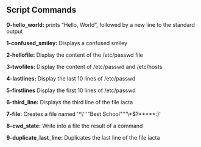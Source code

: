 ## Script Commands

**0-hello_world:** prints “Hello, World”, followed by a new line to the standard output

**1-confused_smiley:** Displays a confused smiley

**2-hellofile:** Display the content of the /etc/passwd file

**3-twofiles:** Display the content of /etc/passwd and /etc/hosts

**4-lastlines:** Display the last 10 lines of /etc/passwd

**5-firstlines** Display the first 10 lines of /etc/passwd

**6-third_line:** Displays the third line of the file iacta

**7-file:** Creates a file named '\*\\'\''"Best School"\'\''\\*$\?\*\*\*\*\*:)'

**8-cwd_state:** Write into a file the result of a command 

**9-duplicate_last_line:** Duplicates the last line of the file iacta



